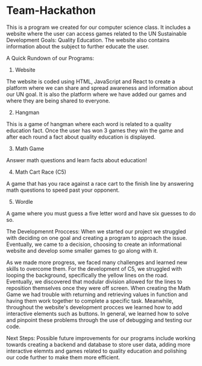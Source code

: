 # Team-Hackathon
  This is a program we created for our computer science class. It includes a website where the user can access games related to the UN Sustainable Development Goals: Quality Education. The website also contains information about the subject to further educate the user.

A Quick Rundown of our Programs:
1. Website
  
  The website is coded using HTML, JavaScript and React to create a platform where we can share and spread awareness and information about our UN goal. It is also the platform where we have added our games and where they are being shared to everyone.
  
2. Hangman
  
  This is a game of hangman where each word is related to a quality education fact. Once the user has won 3 games they win the game and after  each round a fact about quality education is displayed.
   
3. Math Game
  
  Answer math questions and learn facts about education!
  
4. Math Cart Race (C5)
  
  A game that has you race against a race cart to the finish line by answering math questions to speed past your opponent.
  
5. Wordle
  
  A game where you must guess a five letter word and have six guesses to do so.
  
The Developmennt Proccess:
  When we started our project we struggled with deciding on one goal and creating a program to approach the issue. Eventually, we came to a decision, choosing to create an informational website and develop some smaller games to go along with it.

  As we made more progress, we faced many challenges and learned new skills to overcome them. For the development of C5, we struggled with looping the background, specifically the yellow lines on the road. Eventually, we discovered that modular division allowed for the lines to reposition themselves once they were off screen. When creating the Math Game we had trouble with returning and retrieving values in function and having them work together to complete a specific task. Meanwhile, throughout the website's development procces we learned how to add interactive elements such as buttons. In general, we learned how to solve and pinpoint these problems through the use of debugging and testing our code.

Next Steps:
  Possible future improvements for our programs include working towards creating a backend and database to store user data, adding more interactive elemnts and games related to quality education and polishing our code further to make them more efficient.
